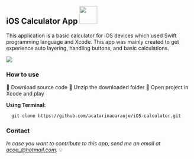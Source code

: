## iOS Calculator App <img src="https://developer.apple.com/swift/images/swift-og.png" width="48">
This application is a basic calculator for iOS devices which used Swift programming language and Xcode. This app was mainly created to get experience auto layering, handling buttons, and basic calculations. 

![](calculator.gif)

### How to use
:small_orange_diamond: Download source code
:small_orange_diamond: Unzip the downloaded folder
:small_orange_diamond: Open project in Xcode and play

**Using Terminal:**
```
  git clone https://github.com/acatarinaoaraujo/iOS-calculator.git
  ```
 ### Contact
 <em> In case you want to contribute to this app, send me an email at acoa_@hotmail.com.</em> :bulb:
